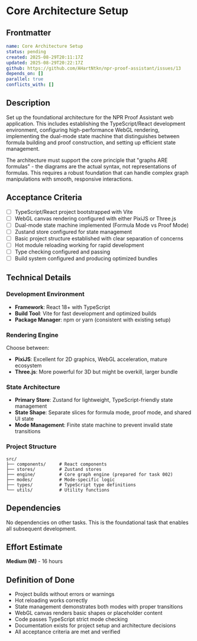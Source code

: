 # Core Architecture Setup

## Frontmatter

```yaml
name: Core Architecture Setup
status: pending
created: 2025-08-29T20:11:17Z
updated: 2025-08-29T20:22:17Z
github: https://github.com/AHartNtkn/npr-proof-assistant/issues/13
depends_on: []
parallel: true
conflicts_with: []
```

## Description

Set up the foundational architecture for the NPR Proof Assistant web application. This includes establishing the TypeScript/React development environment, configuring high-performance WebGL rendering, implementing the dual-mode state machine that distinguishes between formula building and proof construction, and setting up efficient state management.

The architecture must support the core principle that "graphs ARE formulas" - the diagrams are the actual syntax, not representations of formulas. This requires a robust foundation that can handle complex graph manipulations with smooth, responsive interactions.

## Acceptance Criteria

- [ ] TypeScript/React project bootstrapped with Vite
- [ ] WebGL canvas rendering configured with either PixiJS or Three.js
- [ ] Dual-mode state machine implemented (Formula Mode vs Proof Mode)
- [ ] Zustand store configured for state management
- [ ] Basic project structure established with clear separation of concerns
- [ ] Hot module reloading working for rapid development
- [ ] Type checking configured and passing
- [ ] Build system configured and producing optimized bundles

## Technical Details

### Development Environment
- **Framework**: React 18+ with TypeScript
- **Build Tool**: Vite for fast development and optimized builds
- **Package Manager**: npm or yarn (consistent with existing setup)

### Rendering Engine
Choose between:
- **PixiJS**: Excellent for 2D graphics, WebGL acceleration, mature ecosystem
- **Three.js**: More powerful for 3D but might be overkill, larger bundle

### State Architecture
- **Primary Store**: Zustand for lightweight, TypeScript-friendly state management
- **State Shape**: Separate slices for formula mode, proof mode, and shared UI state
- **Mode Management**: Finite state machine to prevent invalid state transitions

### Project Structure
```
src/
├── components/     # React components
├── stores/         # Zustand stores
├── engine/         # Core graph engine (prepared for task 002)
├── modes/          # Mode-specific logic
├── types/          # TypeScript type definitions
└── utils/          # Utility functions
```

## Dependencies

No dependencies on other tasks. This is the foundational task that enables all subsequent development.

## Effort Estimate

**Medium (M)** - 16 hours

## Definition of Done

- Project builds without errors or warnings
- Hot reloading works correctly
- State management demonstrates both modes with proper transitions
- WebGL canvas renders basic shapes or placeholder content
- Code passes TypeScript strict mode checking
- Documentation exists for project setup and architecture decisions
- All acceptance criteria are met and verified
